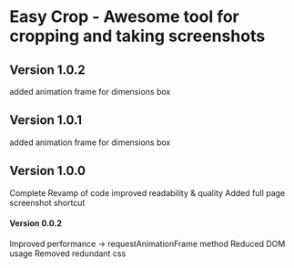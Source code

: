 
# Easy Crop - Awesome tool for cropping and taking screenshots

## Version 1.0.2
added animation frame for dimensions box
##  Version 1.0.1
added animation frame for dimensions box

##  Version 1.0.0
Complete Revamp of code improved readability & quality
Added full page screenshot shortcut

#### Version 0.0.2
Improved performance -> requestAnimationFrame method
Reduced DOM usage
Removed redundant css
